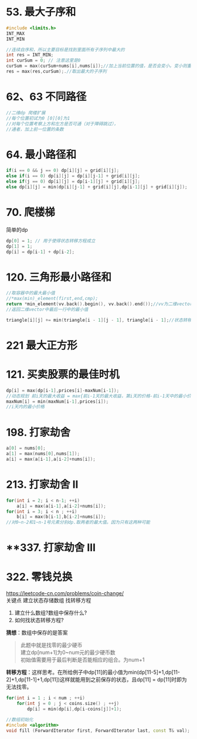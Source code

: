 # 53. 最大子序和
```cpp
#include <limits.h>
INT_MAX
INT_MIN

//连续自序和，所以主要目标是找到里面所有子序列中最大的
int res = INT_MIN;
int curSum = 0; // 注意这里是0
curSum = max(curSum+nums[i],nums[i]);//加上当前位置的值，是否会变小。变小则重新计算curSum
res = max(res,curSum);.//取出最大的子序列
```
# 62、63 不同路径
```cpp
//二维dp 爬楼扩展
//每个位置初试为0 [0][0]为1
//对每个位置考察上方和左方是否可通（对于障碍跳过），
//通者，加上前一位置的条数
```

# 64. 最小路径和
```cpp
if(i == 0 && j == 0) dp[i][j] = grid[i][j];
else if(i == 0) dp[i][j] = dp[i][j-1] + grid[i][j];
else if(j == 0) dp[i][j] = dp[i-1][j] + grid[i][j];
else dp[i][j] = min(dp[i][j-1] + grid[i][j],dp[i-1][j] + grid[i][j]);
```

# 70. 爬楼梯
简单的dp
```cpp
dp[0] = 1; // 用于使得状态转移方程成立
dp[1] = 1;
dp[i] = dp[i-1] + dp[i-2];
```

# 120. 三角形最小路径和
```cpp
//取容器中的最大最小值
//*max(min)_element(first,end,cmp);
return *min_element(vv.back().begin(), vv.back().end());//vv为二维vector
//返回二维vector中最后一行中的最小值
```

```cpp
triangle[i][j] += min(triangle[i - 1][j - 1], triangle[i - 1];//状态转移方程成立
```

# 221 最大正方形


# 121. 买卖股票的最佳时机
```cpp
dp[i] = max(dp[i-1],prices[i]-maxNum[i-1]); 
//动态规划 前i天的最大收益 = max{前i-1天的最大收益，第i天的价格-前i-1天中的最小价格}
maxNum[i] = min(maxNum[i-1],prices[i]);
//i天内的最小价格
```
# 198. 打家劫舍
```cpp
a[0] = nums[0];
a[1] = max(nums[0],nums[1]);
a[i] = max(a[i-1],a[i-2]+nums[i]);
```
# 213. 打家劫舍 II
```cpp
for(int i = 2; i < n-1; ++i)
    a[i] = max(a[i-1],a[i-2]+nums[i]);       
for(int i = 3; i < n ; ++i)
    b[i] = max(b[i-1],b[i-2]+nums[i]);
//对0~n-2和1~n-1号元素分别dp.取两者的最大值。因为只有这两种可能
```
# **337. 打家劫舍 III

# 322. 零钱兑换
https://leetcode-cn.com/problems/coin-change/  
关键点 建立状态存储数组 找转移方程
1) 建立什么数组?数组中保存什么?
2) 如何找状态转移方程?

**猜想**：数组中保存的是答案
> 此题中就是找零的最少硬币  
> 建立dp[num+1]为0~num元的最少硬币数  
> 初始值需要用于最后判断是否能相应的组合。为num+1  

**转移方程**：这样思考。在所给例子中dp[11]的最小值为min(dp[11-5]+1,dp[11-2]+1,dp[11-1]+1,dp[11])这样就能用到之前保存的状态，且dp[11] = dp[11]时即为无法找零。  

```cpp
for(int i = 1 ; i < num ; ++i)
    for(int j = 0 ; j < coins.size() ; ++j)
        dp[i] = min(dp[i],dp[i-coins[j]]+1);
```

```cpp
//数组初始化
#include <algorithm>
void fill (ForwardIterator first, ForwardIterator last, const T& val);
```
